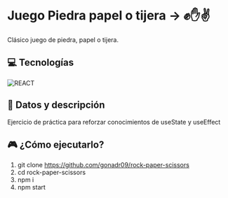 # Juego Piedra papel o tijera -> ✊✋✌
Clásico juego de piedra, papel o tijera.

## 💻 Tecnologías
![REACT](https://img.shields.io/badge/react-5A5A5A?logo=react)

## 📄 Datos y descripción
Ejercicio de práctica para reforzar conocimientos de useState y useEffect

## 🎮 ¿Cómo ejecutarlo?
1) git clone https://github.com/gonadr09/rock-paper-scissors
2) cd rock-paper-scissors
3) npm i
4) npm start
